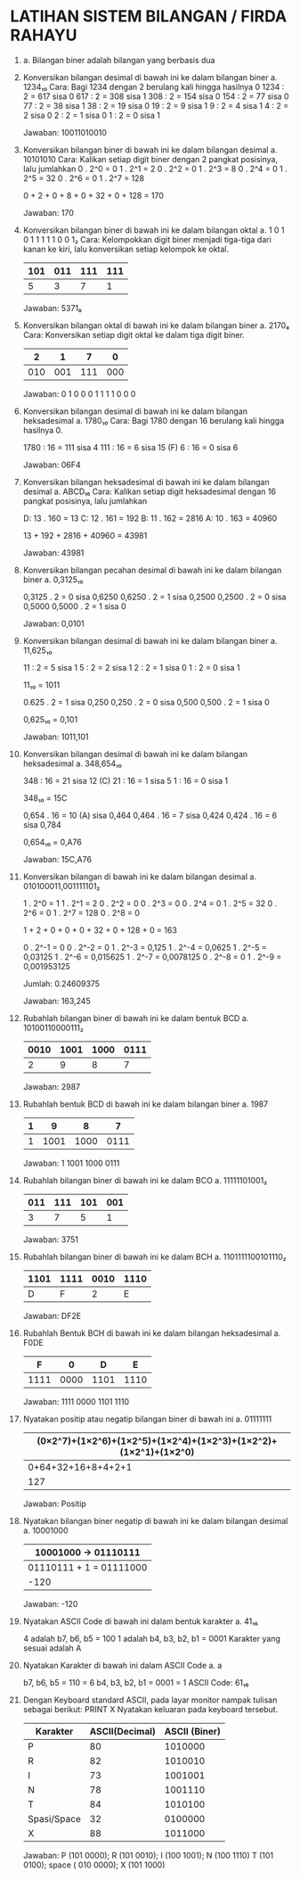 # LATIHAN SISTEM BILANGAN / FIRDA RAHAYU

1. a. Bilangan biner adalah bilangan yang berbasis dua 

2. Konversikan bilangan desimal di bawah ini ke dalam bilangan biner
    a. 1234₁₀
    Cara: Bagi 1234 dengan 2 berulang kali hingga hasilnya 0
        1234 : 2 = 617 sisa 0
        617  : 2 = 308 sisa 1
        308  : 2 = 154 sisa 0
        154  : 2 = 77  sisa 0
        77   : 2 = 38  sisa 1
        38   : 2 = 19  sisa 0
        19   : 2 = 9   sisa 1
        9    : 2 = 4   sisa 1
        4    : 2 = 2   sisa 0
        2    : 2 = 1   sisa 0
        1    : 2 = 0   sisa 1

    Jawaban: 10011010010

3. Konversikan bilangan biner di bawah ini ke dalam bilangan desimal
    a. 10101010
    Cara: Kalikan setiap digit biner dengan 2 pangkat posisinya, lalu jumlahkan
    0 . 2^0 = 0
    1 . 2^1 = 2
    0 . 2^2 = 0
    1 . 2^3 = 8
    0 . 2^4 = 0
    1 . 2^5 = 32
    0 . 2^6 = 0
    1 . 2^7 = 128

    0 + 2 + 0 + 8 + 0 + 32 + 0 + 128 = 170

    Jawaban: 170

4. Konversikan bilangan biner di bawah ini ke dalam bilangan oktal
    a.	1 0 1 0 1 1 1 1 1 0 0 1₂
    Cara: Kelompokkan digit biner menjadi tiga-tiga dari kanan ke kiri, lalu konversikan setiap kelompok ke oktal.

    | 101 | 011 | 111 | 111 |
    |-----|-----|-----|-----|
    |  5  |  3  |  7  |  1  |

    Jawaban: 5371₈

5. Konversikan bilangan oktal di bawah ini ke dalam bilangan biner
    a. 2170₈
    Cara: Konversikan setiap digit oktal ke dalam tiga digit biner.

    |  2  |  1  |  7  |  0  |
    |-----|-----|-----|-----|
    | 010 | 001 | 111 | 000 |

    Jawaban: 0 1 0 0 0 1 1 1 1 0 0 0

6. Konversikan bilangan desimal di bawah ini ke dalam bilangan heksadesimal
    a. 1780₁₀
    Cara: Bagi 1780 dengan 16 berulang kali hingga hasilnya 0.

    1780 : 16 = 111   sisa 4
    111  : 16 = 6     sisa 15 (F)
    6    : 16 = 0     sisa 6

    Jawaban: 06F4

7. Konversikan bilangan heksadesimal di bawah ini ke dalam bilangan desimal
    a. ABCD₁₆
    Cara: Kalikan setiap digit heksadesimal dengan 16 pangkat posisinya, lalu jumlahkan

    D: 13 . 160 = 13
    C: 12 . 161 = 192
    B: 11 . 162 = 2816
    A: 10 . 163 = 40960

    13 + 192 + 2816 + 40960 = 43981

    Jawaban: 43981

8. Konversikan bilangan pecahan desimal di bawah ini ke dalam bilangan biner
    a. 0,3125₁₀

    0,3125 . 2 = 0 sisa 0,6250
    0,6250 . 2 = 1 sisa 0,2500
    0,2500 . 2 = 0 sisa 0,5000
    0,5000 . 2 = 1 sisa 0

    Jawaban: 0,0101

9. Konversikan bilangan desimal di bawah ini ke dalam bilangan biner
   a. 11,625₁₀
   
   11 : 2 = 5 sisa 1
   5  : 2 = 2 sisa 1
   2  : 2 = 1 sisa 0
   1  : 2 = 0 sisa 1

   11₁₀ = 1011
   
   0.625 . 2 = 1 sisa 0,250
   0,250 . 2 = 0 sisa 0,500
   0,500 . 2 = 1 sisa 0

   0,625₁₀ = 0,101 

   Jawaban: 1011,101  

10. Konversikan bilangan desimal di bawah ini ke dalam bilangan heksadesimal
    a. 348,654₁₀

    348 : 16 = 21  sisa 12 (C)
    21  : 16 = 1   sisa 5
    1   : 16 = 0   sisa 1

    348₁₀ = 15C

    0,654 . 16 = 10 (A)     sisa 0,464
    0,464 . 16 = 7          sisa 0,424
    0,424 . 16 = 6          sisa 0,784

    0,654₁₀ = 0,A76

    Jawaban: 15C,A76

11. Konversikan bilangan di bawah ini ke dalam bilangan desimal
    a. 010100011,001111101₂

    1 . 2^0 = 1
    1 . 2^1 = 2
    0 . 2^2 = 0
    0 . 2^3 = 0
    0 . 2^4 = 0
    1 . 2^5 = 32
    0 . 2^6 = 0
    1 . 2^7 = 128
    0 . 2^8 = 0

    1 + 2 + 0 + 0 + 0 + 32 + 0 + 128 + 0 = 163

    0 . 2^-1 = 0
    0 . 2^-2 = 0
    1 . 2^-3 = 0,125
    1 . 2^-4 = 0,0625
    1 . 2^-5 = 0,03125
    1 . 2^-6 = 0,015625
    1 . 2^-7 = 0,0078125
    0 . 2^-8 = 0
    1 . 2^-9 = 0,001953125

    Jumlah: 0.24609375

    Jawaban: 163,245

12. Rubahlah bilangan biner di bawah ini ke dalam bentuk BCD
    a. 10100110000111₂

    | 0010 | 1001 | 1000 | 0111 |
    |------|------|------|------|
    |  2   |  9   |  8   |  7   |

    Jawaban: 2987

13. Rubahlah bentuk BCD di bawah ini ke dalam bilangan biner
    a. 1987

    | 1 |  9   |  8   |  7   |
    |---|------|------|------|
    | 1 | 1001 | 1000 | 0111 |

    Jawaban: 1 1001 1000 0111

14. Rubahlah bilangan biner di bawah ini ke dalam BCO
    a. 11111101001₂

    | 011 | 111 | 101 | 001 |
    |-----|-----|-----|-----|
    |  3  |  7  |  5  |  1  |

    Jawaban: 3751

15. Rubahlah bilangan biner di bawah ini ke dalam BCH
    a. 1101111100101110₂

    | 1101 | 1111 | 0010 | 1110 |
    |------|------|------|------|
    |  D   |  F   |  2   |  E   |

    Jawaban: DF2E
    
16. Rubahlah Bentuk BCH di bawah ini ke dalam bilangan heksadesimal
    a. F0DE

    |  F   |  0   |  D   |  E   |
    |------|------|------|------|
    | 1111 | 0000 | 1101 | 1110 |

    Jawaban: 1111 0000 1101 1110

17. Nyatakan positip atau negatip bilangan biner di bawah ini
    a. 01111111

    | (0×2^7)+(1×2^6)+(1×2^5)+(1×2^4)+(1×2^3)+(1×2^2)+(1×2^1)+(1×2^0) |
    |-----------------------------------------------------------------|
    | 0+64+32+16+8+4+2+1                                              |
    | 127                                                             |

    Jawaban: Positip

18. Nyatakan bilangan biner negatip di bawah ini ke dalam bilangan desimal
    a. 10001000

    | 10001000 → 01110111     |
    |-------------------------|
    | 01110111 + 1 = 01111000 |
    | -120                    |

    Jawaban: -120

19. Nyatakan ASCII Code di bawah ini dalam bentuk karakter
    a. 41₁₆

    4 adalah b7, b6, b5 = 100
    1 adalah b4, b3, b2, b1 = 0001
    Karakter yang sesuai adalah A

20. Nyatakan Karakter di bawah ini dalam ASCII Code
    a. a

    b7, b6, b5 = 110 = 6
    b4, b3, b2, b1 = 0001 = 1
    ASCII Code: 61₁₆

21. Dengan Keyboard standard ASCII, pada layar monitor nampak tulisan sebagai berikut: PRINT X
Nyatakan keluaran pada keyboard tersebut.

    | Karakter    | ASCII(Decimal) | ASCII (Biner) |
    |-------------|----------------|---------------|
    |    P        |        80      |   1010000     |
    |    R        |        82      |   1010010     |
    |    I        |        73      |   1001001     |
    |    N        |        78      |   1001110     |
    |    T        |        84      |   1010100     |
    | Spasi/Space |        32      |   0100000     |
    |    X        |        88      |   1011000     |

    Jawaban: P (101 0000); R (101 0010); I (100 1001); N (100 1110) T (101 0100); space ( 010 0000); X (101 1000) 


